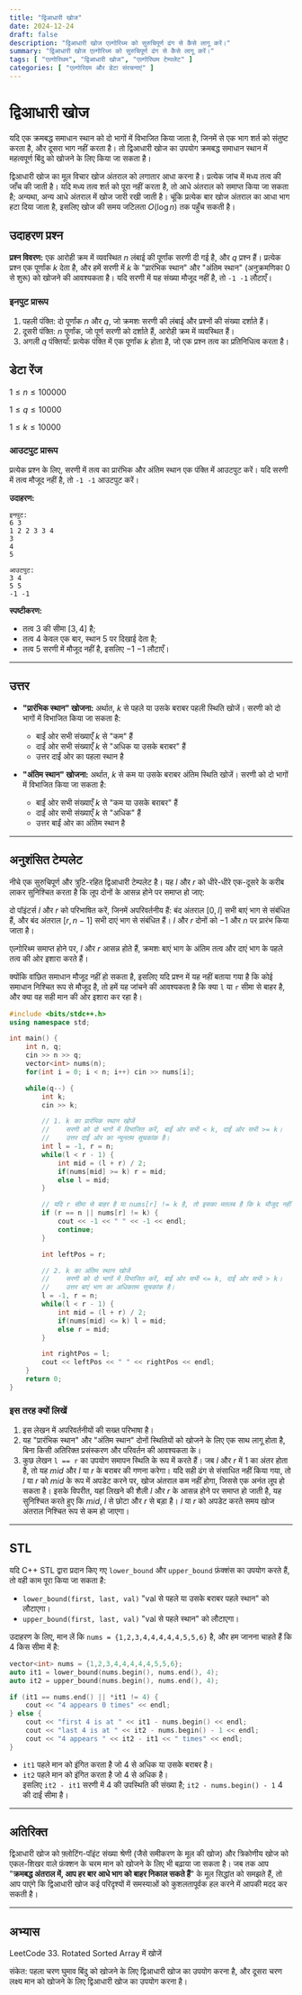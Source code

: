 ```yaml
---
title: "द्विआधारी खोज"
date: 2024-12-24
draft: false
description: "द्विआधारी खोज एल्गोरिथ्म को सुरुचिपूर्ण ढंग से कैसे लागू करें।"
summary: "द्विआधारी खोज एल्गोरिथ्म को सुरुचिपूर्ण ढंग से कैसे लागू करें।"
tags: [ "एल्गोरिथम", "द्विआधारी खोज", "एल्गोरिथम टेम्पलेट" ]
categories: [ "एल्गोरिदम और डेटा संरचनाएं" ]
---
```


# द्विआधारी खोज

यदि एक क्रमबद्ध समाधान स्थान को दो भागों में विभाजित किया जाता है, जिनमें से एक भाग शर्त को संतुष्ट करता है, और दूसरा भाग नहीं करता है। तो द्विआधारी खोज का उपयोग क्रमबद्ध समाधान स्थान में महत्वपूर्ण बिंदु को खोजने के लिए किया जा सकता है।

द्विआधारी खोज का मूल विचार खोज अंतराल को लगातार आधा करना है। प्रत्येक जांच में मध्य तत्व की जाँच की जाती है। यदि मध्य तत्व शर्त को पूरा नहीं करता है, तो आधे अंतराल को समाप्त किया जा सकता है; अन्यथा, अन्य आधे अंतराल में खोज जारी रखी जाती है। चूंकि प्रत्येक बार खोज अंतराल का आधा भाग हटा दिया जाता है, इसलिए खोज की समय जटिलता $O(\log n)$ तक पहुँच सकती है।

## उदाहरण प्रश्न

**प्रश्न विवरण:**
एक आरोही क्रम में व्यवस्थित $n$ लंबाई की पूर्णांक सरणी दी गई है, और $q$ प्रश्न हैं। प्रत्येक प्रश्न एक पूर्णांक $k$ देता है, और हमें सरणी में $k$ के "प्रारंभिक स्थान" और "अंतिम स्थान" (अनुक्रमणिका 0 से शुरू) को खोजने की आवश्यकता है। यदि सरणी में यह संख्या मौजूद नहीं है, तो `-1 -1` लौटाएँ।

### इनपुट प्रारूप

1. पहली पंक्ति: दो पूर्णांक $n$ और $q$, जो क्रमशः सरणी की लंबाई और प्रश्नों की संख्या दर्शाते हैं।
2. दूसरी पंक्ति: $n$ पूर्णांक, जो पूर्ण सरणी को दर्शाते हैं, आरोही क्रम में व्यवस्थित हैं।
3. अगली $q$ पंक्तियाँ: प्रत्येक पंक्ति में एक पूर्णांक $k$ होता है, जो एक प्रश्न तत्व का प्रतिनिधित्व करता है।

## डेटा रेंज

$1 \leq n \leq 100000$

$1 \leq q \leq 10000$

$1 \leq k \leq 10000$

### आउटपुट प्रारूप

प्रत्येक प्रश्न के लिए, सरणी में तत्व का प्रारंभिक और अंतिम स्थान एक पंक्ति में आउटपुट करें। यदि सरणी में तत्व मौजूद नहीं है, तो `-1 -1` आउटपुट करें।

**उदाहरण:**

```
इनपुट:
6 3
1 2 2 3 3 4
3
4
5

आउटपुट:
3 4
5 5
-1 -1
```

**स्पष्टीकरण:**

- तत्व $3$ की सीमा $[3, 4]$ है;
- तत्व $4$ केवल एक बार, स्थान $5$ पर दिखाई देता है;
- तत्व $5$ सरणी में मौजूद नहीं है, इसलिए $-1$ $-1$ लौटाएँ।

---

## उत्तर

- **"प्रारंभिक स्थान" खोजना:**
  अर्थात, $k$ से पहले या उसके बराबर पहली स्थिति खोजें। सरणी को दो भागों में विभाजित किया जा सकता है:
    - बाईं ओर सभी संख्याएँ $k$ से "कम" हैं
    - दाईं ओर सभी संख्याएँ $k$ से "अधिक या उसके बराबर" हैं
    - उत्तर दाईं ओर का पहला स्थान है

- **"अंतिम स्थान" खोजना:**
  अर्थात, $k$ से कम या उसके बराबर अंतिम स्थिति खोजें। सरणी को दो भागों में विभाजित किया जा सकता है:
    - बाईं ओर सभी संख्याएँ $k$ से "कम या उसके बराबर" हैं
    - दाईं ओर सभी संख्याएँ $k$ से "अधिक" हैं
    - उत्तर बाईं ओर का अंतिम स्थान है

---

## अनुशंसित टेम्पलेट

नीचे एक सुरुचिपूर्ण और त्रुटि-रहित द्विआधारी टेम्पलेट है। यह $l$ और $r$ को धीरे-धीरे एक-दूसरे के करीब लाकर सुनिश्चित करता है कि लूप दोनों के आसन्न होने पर समाप्त हो जाए:

दो पॉइंटर्स $l$ और $r$ को परिभाषित करें, जिनमें अपरिवर्तनीय हैं: बंद अंतराल $[0, l]$ सभी बाएं भाग से संबंधित हैं, और बंद अंतराल $[r, n - 1]$ सभी दाएं भाग से संबंधित हैं। $l$ और $r$ दोनों को $-1$ और $n$ पर प्रारंभ किया जाता है।

एल्गोरिथ्म समाप्त होने पर, $l$ और $r$ आसन्न होते हैं, क्रमशः बाएं भाग के अंतिम तत्व और दाएं भाग के पहले तत्व की ओर इशारा करते हैं।

क्योंकि वांछित समाधान मौजूद नहीं हो सकता है, इसलिए यदि प्रश्न में यह नहीं बताया गया है कि कोई समाधान निश्चित रूप से मौजूद है, तो हमें यह जांचने की आवश्यकता है कि क्या `l` या `r` सीमा से बाहर है, और क्या वह सही मान की ओर इशारा कर रहा है।

```cpp
#include <bits/stdc++.h>
using namespace std;

int main() {
    int n, q;
    cin >> n >> q;
    vector<int> nums(n);
    for(int i = 0; i < n; i++) cin >> nums[i];

    while(q--) {
        int k;
        cin >> k;

        // 1. k का प्रारंभिक स्थान खोजें
        //    सरणी को दो भागों में विभाजित करें, बाईं ओर सभी < k, दाईं ओर सभी >= k।
        //    उत्तर दाईं ओर का न्यूनतम सूचकांक है।
        int l = -1, r = n;
        while(l < r - 1) {
            int mid = (l + r) / 2;
            if(nums[mid] >= k) r = mid; 
            else l = mid;
        }

        // यदि r सीमा से बाहर है या nums[r] != k है, तो इसका मतलब है कि k मौजूद नहीं है
        if (r == n || nums[r] != k) {
            cout << -1 << " " << -1 << endl;
            continue;
        }

        int leftPos = r;

        // 2. k का अंतिम स्थान खोजें
        //    सरणी को दो भागों में विभाजित करें, बाईं ओर सभी <= k, दाईं ओर सभी > k।
        //    उत्तर बाएं भाग का अधिकतम सूचकांक है।
        l = -1, r = n;
        while(l < r - 1) {
            int mid = (l + r) / 2;
            if(nums[mid] <= k) l = mid;
            else r = mid;
        }

        int rightPos = l;
        cout << leftPos << " " << rightPos << endl;
    }
    return 0;
}
```

### इस तरह क्यों लिखें

1. इस लेखन में अपरिवर्तनीयों की सख्त परिभाषा है।
2. यह "प्रारंभिक स्थान" और "अंतिम स्थान" दोनों स्थितियों को खोजने के लिए एक साथ लागू होता है, बिना किसी अतिरिक्त प्रसंस्करण और परिवर्तन की आवश्यकता के।
3. कुछ लेखन `l == r` का उपयोग समापन स्थिति के रूप में करते हैं। जब $l$ और $r$ में $1$ का अंतर होता है, तो यह $mid$ और $l$ या $r$ के बराबर की गणना करेगा। यदि सही ढंग से संसाधित नहीं किया गया, तो $l$ या $r$ को $mid$ के रूप में अपडेट करने पर, खोज अंतराल कम नहीं होगा, जिससे एक अनंत लूप हो सकता है। इसके विपरीत, यहां लिखने की शैली $l$ और $r$ के आसन्न होने पर समाप्त हो जाती है, यह सुनिश्चित करते हुए कि $mid$, $l$ से छोटा और $r$ से बड़ा है। $l$ या $r$ को अपडेट करते समय खोज अंतराल निश्चित रूप से कम हो जाएगा।

---

## STL

यदि C++ STL द्वारा प्रदान किए गए `lower_bound` और `upper_bound` फ़ंक्शंस का उपयोग करते हैं, तो वही काम पूरा किया जा सकता है:

- `lower_bound(first, last, val)` "val से पहले या उसके बराबर पहले स्थान" को लौटाएगा।
- `upper_bound(first, last, val)` "val से पहले स्थान" को लौटाएगा।

उदाहरण के लिए, मान लें कि `nums = {1,2,3,4,4,4,4,4,5,5,6}` है, और हम जानना चाहते हैं कि 4 किस सीमा में है:

```cpp
vector<int> nums = {1,2,3,4,4,4,4,4,5,5,6};
auto it1 = lower_bound(nums.begin(), nums.end(), 4);
auto it2 = upper_bound(nums.begin(), nums.end(), 4);

if (it1 == nums.end() || *it1 != 4) {
    cout << "4 appears 0 times" << endl;
} else {
    cout << "first 4 is at " << it1 - nums.begin() << endl;
    cout << "last 4 is at " << it2 - nums.begin() - 1 << endl;
    cout << "4 appears " << it2 - it1 << " times" << endl;
}
```

- `it1` पहले मान को इंगित करता है जो $4$ से अधिक या उसके बराबर है।
- `it2` पहले मान को इंगित करता है जो $4$ से अधिक है।  
  इसलिए `it2 - it1` सरणी में $4$ की उपस्थिति की संख्या है; `it2 - nums.begin() - 1` $4$ की दाईं सीमा है।

---

## अतिरिक्त

द्विआधारी खोज को फ़्लोटिंग-पॉइंट संख्या श्रेणी (जैसे समीकरण के मूल की खोज) और त्रिकोणीय खोज को एकल-शिखर वाले फ़ंक्शन के चरम मान को खोजने के लिए भी बढ़ाया जा सकता है।
जब तक आप "**क्रमबद्ध अंतराल में, आप हर बार आधे भाग को बाहर निकाल सकते हैं**" के मूल सिद्धांत को समझते हैं, तो आप पाएंगे कि द्विआधारी खोज कई परिदृश्यों में समस्याओं को कुशलतापूर्वक हल करने में आपकी मदद कर सकती है।

---

## अभ्यास

LeetCode 33. Rotated Sorted Array में खोजें

संकेत: पहला चरण घुमाव बिंदु को खोजने के लिए द्विआधारी खोज का उपयोग करना है, और दूसरा चरण लक्ष्य मान को खोजने के लिए द्विआधारी खोज का उपयोग करना है।